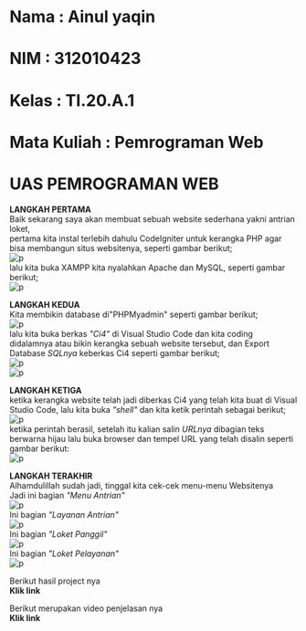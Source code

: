 # Nama              : Ainul yaqin
# NIM               : 312010423
# Kelas             : TI.20.A.1
# Mata Kuliah       : Pemrograman Web


# UAS PEMROGRAMAN WEB<br>

**LANGKAH PERTAMA**<br>
Baik sekarang saya akan membuat sebuah website sederhana yakni antrian loket, <br>
pertama kita instal terlebih dahulu CodeIgniter untuk kerangka PHP agar bisa membangun situs websitenya, seperti gambar berikut;<br>
![p](gambar/codelgniter.png)<br>
lalu kita buka XAMPP kita nyalahkan Apache dan MySQL, seperti gambar berikut;<br>
![p](gambar/xampp.png)<br>

**LANGKAH KEDUA**<br>
Kita membikin database di"PHPMyadmin" seperti gambar berikut;<br>
![p](gambar/database.png)<br>
lalu kita buka berkas *"Ci4"* di Visual Studio Code dan kita coding didalamnya atau bikin kerangka sebuah website tersebut, dan Export Database *SQLnya* keberkas Ci4 seperti gambar berikut;<br>
![p](gambar/ci4.png)<br>
![p](gambar/antrianloket.png)<br>

**LANGKAH KETIGA**<br>
ketika kerangka website telah jadi diberkas Ci4 yang telah kita buat di Visual Studio Code, lalu kita buka *"shell"* dan kita ketik perintah sebagai berikut;<br>
![p](gambar/shell.png)<br>
ketika perintah berasil, setelah itu kalian salin *URLnya* dibagian teks berwarna hijau lalu buka browser dan tempel URL yang telah disalin seperti gambar berikut:<br>
![p](gambar/web1.png)<br>

**LANGKAH TERAKHIR**<br>
Alhamdulillah sudah jadi, tinggal kita cek-cek menu-menu Websitenya<br>
Jadi ini bagian *"Menu Antrian"*<br>
![p](gambar/web2.png)<br>
Ini bagian *"Layanan Antrian"*<br>
![p](gambar/web3.png)<br>
Ini bagian *"Loket Panggil"*<br>
![p](gambar/web4.png)<br>
Ini bagian *"Loket Pelayanan"*<br>
![p](gambar/web5.png)<br>

Berikut hasil project nya <br> 
**Klik link**

Berikut merupakan video penjelasan nya <br>
**Klik link**